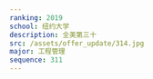 ```yaml
---
ranking: 2019
school: 纽约大学
description: 全美第三十
src: /assets/offer_update/314.jpg
major: 工程管理
sequence: 311
---
```

